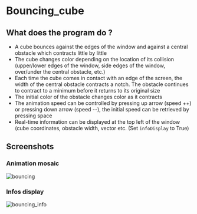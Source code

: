 # Bouncing_cube

## What does the program do ?
- A cube bounces against the edges of the window and against a central obstacle which contracts little by little
- The cube changes color depending on the location of its collision (upper/lower edges of the window, side edges of the window, over/under the central obstacle, etc.)
- Each time the cube comes in contact with an edge of the screen, the width of the central obstacle contracts a notch. The obstacle continues to contract to a minimum before it returns to its original size
- The initial color of the obstacle changes color as it contracts
- The animation speed can be controlled by pressing up arrow (speed ++) or pressing down arrow (speed --), the initial speed can be retrieved by pressing space
- Real-time information can be displayed at the top left of the window (cube coordinates, obstacle width, vector etc. (Set `infoDisplay` to True)

## Screenshots
### Animation mosaic
![bouncing](https://user-images.githubusercontent.com/11463619/97807740-dcb2a500-1c62-11eb-8fbd-18d26d138d20.jpg)

### Infos display
![bouncing_info](https://user-images.githubusercontent.com/11463619/97807743-e20fef80-1c62-11eb-819d-89c5786ad166.jpg)
